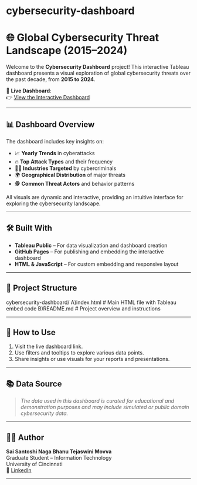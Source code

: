 # cybersecurity-dashboard
# 🌐 Global Cybersecurity Threat Landscape (2015–2024)

Welcome to the **Cybersecurity Dashboard** project! This interactive Tableau dashboard presents a visual exploration of global cybersecurity threats over the past decade, from **2015 to 2024**.

🔗 **Live Dashboard**:  
👉 [View the Interactive Dashboard](https://tejaswini1211.github.io/cybersecurity-dashboard/)

---

## 📊 Dashboard Overview

The dashboard includes key insights on:

- 📈 **Yearly Trends** in cyberattacks  
- 🔥 **Top Attack Types** and their frequency  
- 🧑‍💻 **Industries Targeted** by cybercriminals  
- 🌍 **Geographical Distribution** of major threats  
- 🕵️ **Common Threat Actors** and behavior patterns

All visuals are dynamic and interactive, providing an intuitive interface for exploring the cybersecurity landscape.

---

## 🛠️ Built With

- **Tableau Public** – For data visualization and dashboard creation  
- **GitHub Pages** – For publishing and embedding the interactive dashboard  
- **HTML & JavaScript** – For custom embedding and responsive layout

---

## 📁 Project Structure
cybersecurity-dashboard/
A)index.html # Main HTML file with Tableau embed code
B)README.md # Project overview and instructions


---

## 🚀 How to Use

1. Visit the live dashboard link.
2. Use filters and tooltips to explore various data points.
3. Share insights or use visuals for your reports and presentations.

---

## 📚 Data Source

> *The data used in this dashboard is curated for educational and demonstration purposes and may include simulated or public domain cybersecurity data.*

---

## 👩‍💻 Author

**Sai Santoshi Naga Bhanu Tejaswini Movva**  
Graduate Student – Information Technology  
University of Cincinnati  
🔗 [LinkedIn](https://www.linkedin.com/in/tejaswini-810418178/)

---
